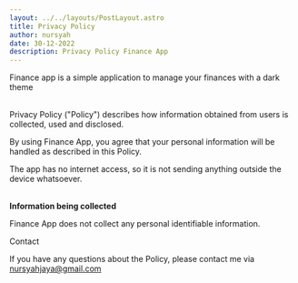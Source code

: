 ```yaml
---
layout: ../../layouts/PostLayout.astro
title: Privacy Policy
author: nursyah
date: 30-12-2022
description: Privacy Policy Finance App
--- 
```


Finance app is a simple application to manage your finances with a dark theme <br><br>

Privacy Policy ("Policy") describes how information obtained from users is collected, used and disclosed.

By using Finance App, you agree that your personal information will be handled as described in this Policy.

The app has no internet access, so it is not sending anything outside the device whatsoever. <br><br>

**Information being collected**

Finance App does not collect any personal identifiable information.

Contact

If you have any questions about the Policy, please contact me via nursyahjaya@gmail.com
